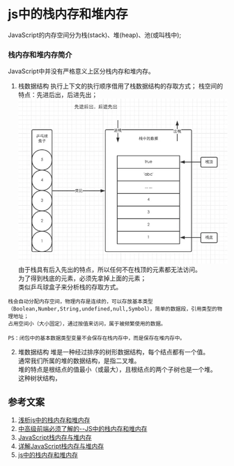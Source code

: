 # js中的栈内存和堆内存
JavaScript的内存空间分为栈(stack)、堆(heap)、池(或叫栈中);

### 栈内存和堆内存简介
JavaScript中并没有严格意义上区分栈内存和堆内存。 
1. 栈数据结构 
执行上下文的执行顺序借用了栈数据结构的存取方式；
栈空间的特点：先进后出，后进先出；  
![栈数据结构](./images/1.webp)  
由于栈具有后入先出的特点，所以任何不在栈顶的元素都无法访问。  
为了得到栈底的元素，必须先拿掉上面的元素；  
类似乒乓球盒子来分析栈的存取方式。  
```
栈会自动分配内存空间，物理内存是连续的，可以存放基本类型（Boolean,Number,String,undefined,null,Symbol），简单的数据段，引用类型的物理地址；
占用空间小（大小固定），通过按值来访问，属于被频繁使用的数据。  

PS：闭包中的基本数据类型变量不会保存在栈内存中，而是保存在堆内存中。
```

2. 堆数据结构
堆是一种经过排序的树形数据结构，每个结点都有一个值。  
通常我们所属的堆的数据结构，是指二叉堆。  
堆的特点是根结点的值最小（或最大），且根结点的两个子树也是一个堆。  
这种树状结构，





## 参考文案
1. [浅析js中的栈内存和堆内存](https://www.cnblogs.com/heioray/p/9487093.html)
2. [中高级前端必须了解的--JS中的栈内存和堆内存](https://blog.csdn.net/a59612/article/details/93661354)
3. [JavaScript栈内存与堆内存](https://www.jianshu.com/p/0b18e120955b)
4. [详解JavaScript栈内存与堆内存](https://www.jb51.net/article/159120.htm)
5. [js中的栈内存和堆内存](https://blog.csdn.net/qq_36747861/article/details/84958366)
